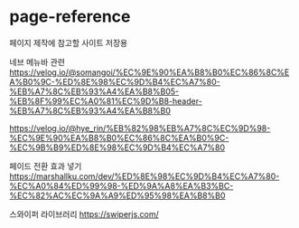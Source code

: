 # page-reference
페이지 제작에 참고할 사이트 저장용

네브 메뉴바 관련
https://velog.io/@somangoi/%EC%9E%90%EA%B8%B0%EC%86%8C%EA%B0%9C-%ED%8E%98%EC%9D%B4%EC%A7%80-%EB%A7%8C%EB%93%A4%EA%B8%B05-%EB%8F%99%EC%A0%81%EC%9D%B8-header-%EB%A7%8C%EB%93%A4%EA%B8%B0

https://velog.io/@hye_rin/%EB%82%98%EB%A7%8C%EC%9D%98-%EC%9E%90%EA%B8%B0%EC%86%8C%EA%B0%9C-%EC%9B%B9%ED%8E%98%EC%9D%B4%EC%A7%80

페이드 전환 효과 넣기
https://marshallku.com/dev/%ED%8E%98%EC%9D%B4%EC%A7%80-%EC%A0%84%ED%99%98-%ED%9A%A8%EA%B3%BC-%EC%82%AC%EC%9A%A9%ED%95%98%EA%B8%B0

스와이퍼 라이브러리
https://swiperjs.com/
